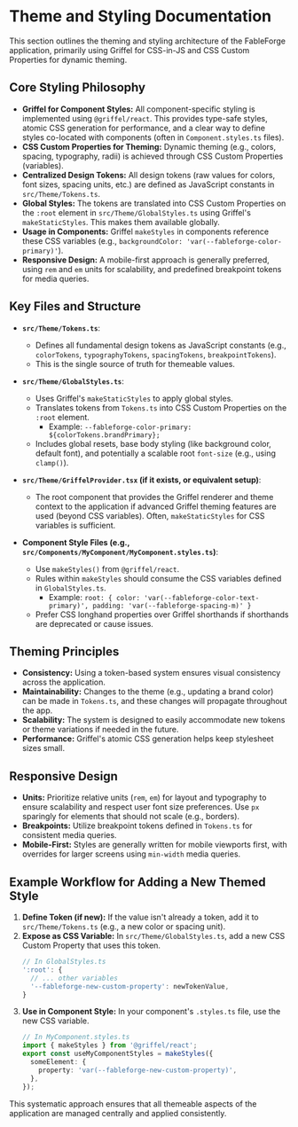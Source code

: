 # Theme and Styling Documentation

This section outlines the theming and styling architecture of the FableForge application, primarily using Griffel for CSS-in-JS and CSS Custom Properties for dynamic theming.

## Core Styling Philosophy

*   **Griffel for Component Styles:** All component-specific styling is implemented using `@griffel/react`. This provides type-safe styles, atomic CSS generation for performance, and a clear way to define styles co-located with components (often in `Component.styles.ts` files).
*   **CSS Custom Properties for Theming:** Dynamic theming (e.g., colors, spacing, typography, radii) is achieved through CSS Custom Properties (variables).
*   **Centralized Design Tokens:** All design tokens (raw values for colors, font sizes, spacing units, etc.) are defined as JavaScript constants in `src/Theme/Tokens.ts`.
*   **Global Styles:** The tokens are translated into CSS Custom Properties on the `:root` element in `src/Theme/GlobalStyles.ts` using Griffel's `makeStaticStyles`. This makes them available globally.
*   **Usage in Components:** Griffel `makeStyles` in components reference these CSS variables (e.g., `backgroundColor: 'var(--fableforge-color-primary)'`).
*   **Responsive Design:** A mobile-first approach is generally preferred, using `rem` and `em` units for scalability, and predefined breakpoint tokens for media queries.

## Key Files and Structure

*   **`src/Theme/Tokens.ts`**:
    *   Defines all fundamental design tokens as JavaScript constants (e.g., `colorTokens`, `typographyTokens`, `spacingTokens`, `breakpointTokens`).
    *   This is the single source of truth for themeable values.

*   **`src/Theme/GlobalStyles.ts`**:
    *   Uses Griffel's `makeStaticStyles` to apply global styles.
    *   Translates tokens from `Tokens.ts` into CSS Custom Properties on the `:root` element.
        *   Example: `--fableforge-color-primary: ${colorTokens.brandPrimary};`
    *   Includes global resets, base body styling (like background color, default font), and potentially a scalable root `font-size` (e.g., using `clamp()`).

*   **`src/Theme/GriffelProvider.tsx` (if it exists, or equivalent setup)**:
    *   The root component that provides the Griffel renderer and theme context to the application if advanced Griffel theming features are used (beyond CSS variables). Often, `makeStaticStyles` for CSS variables is sufficient.

*   **Component Style Files (e.g., `src/Components/MyComponent/MyComponent.styles.ts`)**:
    *   Use `makeStyles()` from `@griffel/react`.
    *   Rules within `makeStyles` should consume the CSS variables defined in `GlobalStyles.ts`.
        *   Example: `root: { color: 'var(--fableforge-color-text-primary)', padding: 'var(--fableforge-spacing-m)' }`
    *   Prefer CSS longhand properties over Griffel shorthands if shorthands are deprecated or cause issues.

## Theming Principles

*   **Consistency:** Using a token-based system ensures visual consistency across the application.
*   **Maintainability:** Changes to the theme (e.g., updating a brand color) can be made in `Tokens.ts`, and these changes will propagate throughout the app.
*   **Scalability:** The system is designed to easily accommodate new tokens or theme variations if needed in the future.
*   **Performance:** Griffel's atomic CSS generation helps keep stylesheet sizes small.

## Responsive Design

*   **Units:** Prioritize relative units (`rem`, `em`) for layout and typography to ensure scalability and respect user font size preferences. Use `px` sparingly for elements that should not scale (e.g., borders).
*   **Breakpoints:** Utilize breakpoint tokens defined in `Tokens.ts` for consistent media queries.
*   **Mobile-First:** Styles are generally written for mobile viewports first, with overrides for larger screens using `min-width` media queries.

## Example Workflow for Adding a New Themed Style

1.  **Define Token (if new):** If the value isn't already a token, add it to `src/Theme/Tokens.ts` (e.g., a new color or spacing unit).
2.  **Expose as CSS Variable:** In `src/Theme/GlobalStyles.ts`, add a new CSS Custom Property that uses this token.
    ```typescript
    // In GlobalStyles.ts
    ':root': {
      // ... other variables
      '--fableforge-new-custom-property': newTokenValue,
    }
    ```
3.  **Use in Component Style:** In your component's `.styles.ts` file, use the new CSS variable.
    ```typescript
    // In MyComponent.styles.ts
    import { makeStyles } from '@griffel/react';
    export const useMyComponentStyles = makeStyles({
      someElement: {
        property: 'var(--fableforge-new-custom-property)',
      },
    });
    ```

This systematic approach ensures that all themeable aspects of the application are managed centrally and applied consistently.
